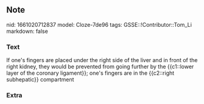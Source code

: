 ## Note
nid: 1661020712837
model: Cloze-7de96
tags: GSSE::!Contributor::Tom_Li
markdown: false

### Text
<div>
  If one's fingers are placed under the right side of the liver and
  in front of the right kidney, they would be prevented from going
  further by the {{c1::lower layer of the coronary ligament}};
  one's fingers are in the {{c2::right subhepatic}} compartment
</div>

### Extra

